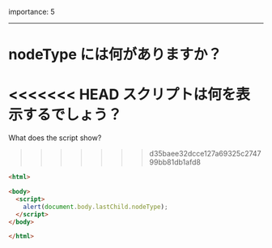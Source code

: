 importance: 5

---

# nodeType には何がありますか？

<<<<<<< HEAD
スクリプトは何を表示するでしょう？
=======
What does the script show?
>>>>>>> d35baee32dcce127a69325c274799bb81db1afd8

```html
<html>

<body>
  <script>
    alert(document.body.lastChild.nodeType);
  </script>
</body>

</html>
```

